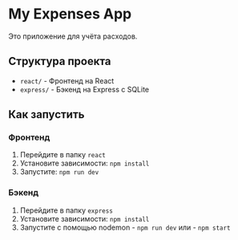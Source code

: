 # My Expenses App

Это приложение для учёта расходов.

## Структура проекта
- `react/` - Фронтенд на React
- `express/` - Бэкенд на Express с SQLite

## Как запустить
### Фронтенд
1. Перейдите в папку `react`
2. Установите зависимости: `npm install`
3. Запустите: `npm run dev`

### Бэкенд
1. Перейдите в папку `express`
2. Установите зависимости: `npm install`
3. Запустите с помощью nodemon - `npm run dev` или - `npm start`
